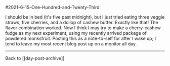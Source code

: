 #2021-6-15-One-Hundred-and-Twenty-Third

I should be in bed (it's five past midnight), but I just tried eating three veggie straws, five cherries, and a dollop of cashew butter.  Exactly like that!  The flavor combination worked.  Now I think I may try to make a cherry-cashew fudge as my next experiment, using my recently arrived package of powdered monksfruit.  Posting this as a note-to-self for after I wake up; I tend to leave my most recent blog post up on a monitor all day.

---
Back to [[day-post-archive]]
